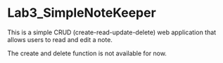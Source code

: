# Lab3_SimpleNoteKeeper
 
This is a simple CRUD (create-read-update-delete) web application that allows users to read and edit a note. 
 
The create and delete function is not available for now.
